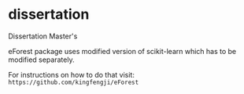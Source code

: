# dissertation

Dissertation Master's

eForest package uses modified version of scikit-learn which has to be modified separately.

For instructions on how to do that visit:
```https://github.com/kingfengji/eForest```

